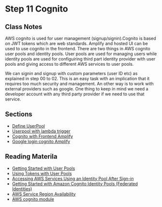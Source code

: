 # Step 11 Cognito

## Class Notes

AWS cognito is used for user management (signup/signin).Cognito is based on JWT tokens which are web standards. Amplify and hosted UI can be used to use cognito in the frontend. There are two things in AWS cognito user pools and identity pools. User pools are used for managing users while identity pools are used for configuiring third part identity provider with user pools and giving access to different AWS services to user pools.

We can signin and signup with custom parameters (user ID etc) as explained in step 00 to 02. This is an easy task with an implication that it requires too much security and management. An other way is to work with external providers such as google. One thing to keep in mind we need a developer account with any third party provider if we need to use that service.

## Sections

- [Define UserPool](./example00_define_userpool)
- [Userpool with lambda trigger](./example01_userpool_with_lambda_trigger)
- [Cognito with Frontend Amplify](./example02_cognito_with_frontend_amplify)
- [Google login cognito Amplify](./example03_google_login_cognito_amplify)

## Reading Materila

- [Getting Started with User Pools](https://docs.aws.amazon.com/cognito/latest/developerguide/getting-started-with-cognito-user-pools.html)
- [Using Tokens with User Pools](https://docs.aws.amazon.com/cognito/latest/developerguide/amazon-cognito-user-pools-using-tokens-with-identity-providers.html)
- [Accessing AWS Services Using an Identity Pool After Sign-in](https://docs.aws.amazon.com/cognito/latest/developerguide/amazon-cognito-integrating-user-pools-with-identity-pools.html)
- [Getting Started with Amazon Cognito Identity Pools (Federated Identities)](https://docs.aws.amazon.com/cognito/latest/developerguide/getting-started-with-identity-pools.html)
- [AWS Service Region Availability](https://aws.amazon.com/about-aws/global-infrastructure/regional-product-services/)
- [AWS cognito module](https://docs.aws.amazon.com/cdk/api/latest/docs/aws-cognito-readme.html)
